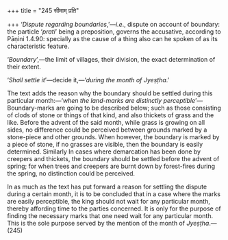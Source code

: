 +++
title = "245 सीमाम् प्रति"

+++
‘*Dispute regarding boundaries*,’—*i.e*., dispute on account of
boundary: the particle ‘*prati*’ being a preposition, governs the
accusative, according to Pāṇini 1.4.90: specially as the cause of a
thing also can he spoken of as its characteristic feature.

‘*Boundary*’,—the limit of villages, their division, the exact
determination of their extent.

‘*Shall settle it*’—decide it,—‘*during the month of Jyeṣṭha*.’

The text adds the reason why the boundary should be settled during this
particular month:—‘*when the land-marks are distinctly perceptible*’—
Boundary-marks are going to be described below; such as those consisting
of clods of stone or things of that kind, and also thickets of grass and
the like. Before the advent of the said month, while grass is growing on
all sides, no difference could be perceived between grounds marked by a
stone-piece and other grounds. When however, the boundary is marked by a
piece of stone, if no grasses are visible, then the boundary is easily
determined. Similarly In cases where demarcation has been done by
creepers and thickets, the boundary should be settled before the advent
of spring; for when trees and creepers are burnt down by forest-fires
during the spring, no distinction could be perceived.

In as much as the text has put forward a reason for settling the dispute
during a certain month, it is to be concluded that in a case where the
marks are easily perceptible, the king should not wait for any
particular month, thereby affording time to the parties concerned. It is
only for the purpose of finding the necessary marks that one need wait
for any particular month. This is the sole purpose served by the mention
of the month of *Jyeṣṭha*.—(245)


